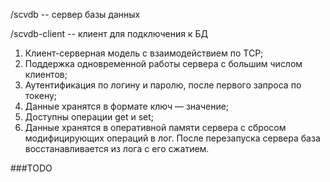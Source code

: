 /scvdb -- сервер базы данных

/scvdb-client -- клиент для подключения к БД

1. Клиент-серверная модель с взаимодействием по TCP;
2. Поддержка одновременной работы сервера с большим числом клиентов;
3. Аутентификация по логину и паролю, после первого запроса по токену;
4. Данные хранятся в формате ключ — значение;
5. Доступны операции get и set;
6. Данные хранятся в оперативной памяти сервера с сбросом модифицирующих операций в лог. После перезапуска сервера база восстанавливается из лога с его сжатием.

###TODO
